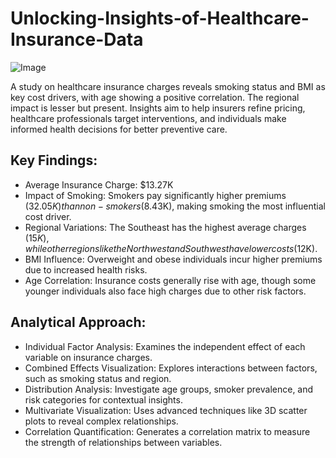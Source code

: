 # Unlocking-Insights-of-Healthcare-Insurance-Data

![Image](https://github.com/user-attachments/assets/18d5d732-12f2-4a6f-aac4-85530762932a)

 A study on healthcare insurance charges reveals smoking status and BMI as key cost drivers, with age showing a positive correlation. The regional impact is lesser but present. Insights aim to help insurers refine pricing, healthcare professionals target interventions, and individuals make informed health decisions for better preventive care.
 
## Key Findings:
* Average Insurance Charge: $13.27K
* Impact of Smoking: Smokers pay significantly higher premiums ($32.05K) than non-smokers ($8.43K), making smoking the most influential cost driver.
* Regional Variations: The Southeast has the highest average charges ($15K), while other regions like the Northwest and Southwest have lower costs ($12K).
* BMI Influence: Overweight and obese individuals incur higher premiums due to increased health risks.
* Age Correlation: Insurance costs generally rise with age, though some younger individuals also face high charges due to other risk factors.

## Analytical Approach:
* Individual Factor Analysis: Examines the independent effect of each variable on insurance charges.
* Combined Effects Visualization: Explores interactions between factors, such as smoking status and region.
* Distribution Analysis: Investigate age groups, smoker prevalence, and risk categories for contextual insights.
* Multivariate Visualization: Uses advanced techniques like 3D scatter plots to reveal complex relationships.
* Correlation Quantification: Generates a correlation matrix to measure the strength of relationships between variables.
